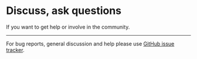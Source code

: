 # Discuss, ask questions

If you want to get help or involve in the community.

---

For bug reports, general discussion and help please use [GitHub issue
tracker](https://github.com/textX/Arpeggio/issues).
